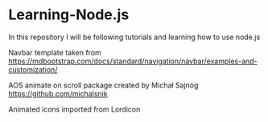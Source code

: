 # Learning-Node.js
In this repository I will be following tutorials and learning how to use node.js

Navbar template taken from https://mdbootstrap.com/docs/standard/navigation/navbar/examples-and-customization/

AOS animate on scroll package created by Michał Sajnóg https://github.com/michalsnik

Animated icons imported from Lordicon